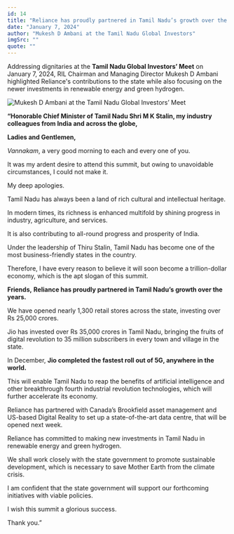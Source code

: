 ```yaml
---
id: 14
title: "Reliance has proudly partnered in Tamil Nadu’s growth over the years"
date: "January 7, 2024"
author: "Mukesh D Ambani at the Tamil Nadu Global Investors"
imgSrc: ""
quote: ""
---
```

Addressing dignitaries at the **Tamil Nadu Global Investors’ Meet** on January 7, 2024, RIL Chairman and Managing Director Mukesh D Ambani highlighted Reliance's contributions to the state while also focusing on the newer investments in renewable energy and green hydrogen.

![Mukesh D Ambani at the Tamil Nadu Global Investors’ Meet](img/articles/tamil.jpg "Mukesh D Ambani at the Tamil Nadu Global Investors’ Meet")


**“Honorable Chief Minister of Tamil Nadu Shri M K Stalin, my industry colleagues from India and across the globe,**

**Ladies and Gentlemen,**

_Vannakam_, a very good morning to each and every one of you.

It was my ardent desire to attend this summit, but owing to unavoidable circumstances, I could not make it.

My deep apologies.

Tamil Nadu has always been a land of rich cultural and intellectual heritage.

In modern times, its richness is enhanced multifold by shining progress in industry, agriculture, and services.

It is also contributing to all-round progress and prosperity of India.

Under the leadership of Thiru Stalin, Tamil Nadu has become one of the most business-friendly states in the country.

Therefore, I have every reason to believe it will soon become a trillion-dollar economy, which is the apt slogan of this summit.

**Friends,** **Reliance has proudly partnered in Tamil Nadu’s growth over the years.**

We have opened nearly 1,300 retail stores across the state, investing over Rs 25,000 crores.

Jio has invested over Rs 35,000 crores in Tamil Nadu, bringing the fruits of digital revolution to 35 million subscribers in every town and village in the state.

In December, **Jio completed the fastest roll out of 5G, anywhere in the world.**

This will enable Tamil Nadu to reap the benefits of artificial intelligence and other breakthrough fourth industrial revolution technologies, which will further accelerate its economy.

Reliance has partnered with Canada’s Brookfield asset management and US-based Digital Reality to set up a state-of-the-art data centre, that will be opened next week.

Reliance has committed to making new investments in Tamil Nadu in renewable energy and green hydrogen.

We shall work closely with the state government to promote sustainable development, which is necessary to save Mother Earth from the climate crisis.

I am confident that the state government will support our forthcoming initiatives with viable policies.

I wish this summit a glorious success.

Thank you.”
